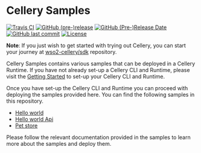 Cellery Samples
===============

  [![Travis CI](https://travis-ci.org/wso2-cellery/samples.svg?branch=master)](https://travis-ci.org/wso2-cellery/samples)
  [![GitHub (pre-)release](https://img.shields.io/github/release/wso2-cellery/samples/all.svg)](https://github.com/wso2-cellery/samples/releases)
  [![GitHub (Pre-)Release Date](https://img.shields.io/github/release-date-pre/wso2-cellery/samples.svg)](https://github.com/wso2-cellery/samples/releases)
  [![GitHub last commit](https://img.shields.io/github/last-commit/wso2-cellery/samples.svg)](https://github.com/wso2-cellery/samples/commits/master)
  [![License](https://img.shields.io/badge/License-Apache%202.0-blue.svg)](https://opensource.org/licenses/Apache-2.0)

**Note**: If you just wish to get started with trying out Cellery, you can start your journey at [wso2-cellery/sdk](https://github.com/wso2-cellery/sdk) repository.

Cellery Samples contains various samples that can be deployed in a Cellery Runtime. If you have not already set-up a Cellery CLI and Runtime, please visit the [Getting Started](https://github.com/wso2-cellery/sdk#getting-started) to set-up your Cellery CLI and Runtime.

Once you have set-up the Cellery CLI and Runtime you can proceed with deploying the samples provided here. You can find the following samples in this repository.

* [Hello world](components/hello-world)
* [Hello world Api](components/hello-world-api)
* [Pet store](components/pet-store)

Please follow the relevant documentation provided in the samples to learn more about the samples and deploy them.
